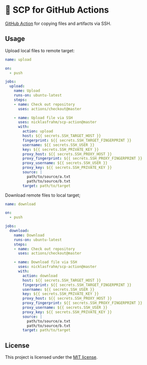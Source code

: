 # 🚀 SCP for GitHub Actions

[GitHub Action](https://github.com/features/actions) for copying files and artifacts via SSH.

## Usage

Upload local files to remote target:

```yaml
name: upload

on:
  - push

jobs:
  upload:
    name: Upload
    runs-on: ubuntu-latest
    steps:
    - name: Check out repository
      uses: actions/checkout@master

    - name: Upload file via SSH
      uses: nicklasfrahm/scp-action@master
      with:
        action: upload
        host: ${{ secrets.SSH_TARGET_HOST }}
        fingerprint: ${{ secrets.SSH_TARGET_FINGERPRINT }}
        username: ${{ secrets.SSH_USER }}
        key: ${{ secrets.SSH_PRIVATE_KEY }}
        proxy_host: ${{ secrets.SSH_PROXY_HOST }}
        proxy_fingerprint: ${{ secrets.SSH_PROXY_FINGERPRINT }}
        proxy_username: ${{ secrets.SSH_USER }}
        proxy_key: ${{ secrets.SSH_PRIVATE_KEY }}
        source: |
          path/to/source/a.txt
          path/to/source/b.txt
        target: path/to/target
```

Download remote files to local target;

```yaml
name: download

on:
  - push

jobs:
  download:
    name: Download
    runs-on: ubuntu-latest
    steps:
    - name: Check out repository
      uses: actions/checkout@master

    - name: Download file via SSH
      uses: nicklasfrahm/scp-action@master
      with:
        action: download
        host: ${{ secrets.SSH_TARGET_HOST }}
        fingerprint: ${{ secrets.SSH_TARGET_FINGERPRINT }}
        username: ${{ secrets.SSH_USER }}
        key: ${{ secrets.SSH_PRIVATE_KEY }}
        proxy_host: ${{ secrets.SSH_PROXY_HOST }}
        proxy_fingerprint: ${{ secrets.SSH_PROXY_FINGERPRINT }}
        proxy_username: ${{ secrets.SSH_USER }}
        proxy_key: ${{ secrets.SSH_PRIVATE_KEY }}
        source: |
          path/to/source/a.txt
          path/to/source/b.txt
        target: path/to/target
```

## License

This project is licensed under the [MIT license](./LICENSE.md).
